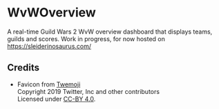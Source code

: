 # WvWOverview
A real-time Guild Wars 2 WvW overview dashboard that displays teams, guilds and scores.
Work in progress, for now hosted on https://sleiderinosaurus.com/


## Credits
- Favicon from [Twemoji](https://github.com/twitter/twemoji)  
  Copyright 2019 Twitter, Inc and other contributors  
  Licensed under [CC-BY 4.0](https://creativecommons.org/licenses/by/4.0/).